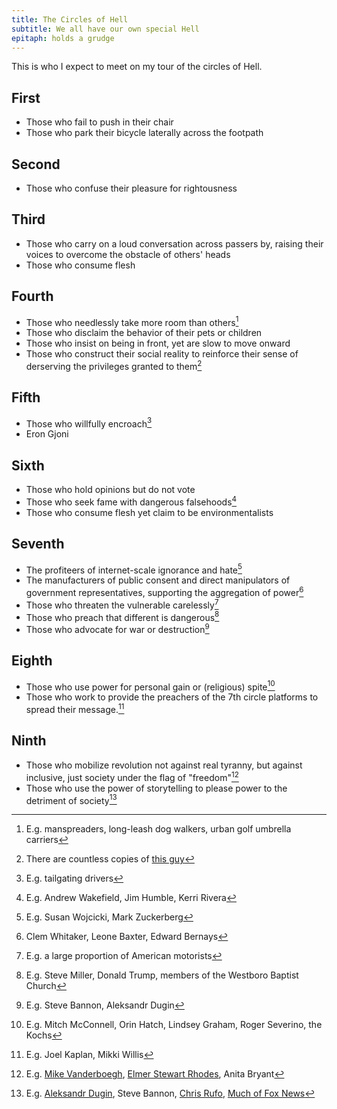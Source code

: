 ```yaml
---
title: The Circles of Hell
subtitle: We all have our own special Hell
epitaph: holds a grudge
---
```


This is who I expect to meet on my tour of the circles of Hell.

## First
<!-- Limbo -->

- Those who fail to push in their chair
- Those who park their bicycle laterally across the footpath

## Second
<!-- Lust -->

- Those who confuse their pleasure for rightousness

## Third
<!-- Gluttony -->

- Those who carry on a loud conversation across passers by, raising their voices to overcome the obstacle of others' heads
- Those who consume flesh

## Fourth
<!-- Greed -->

- Those who needlessly take more room than others[^big]
- Those who disclaim the behavior of their pets or children
- Those who insist on being in front, yet are slow to move onward
- Those who construct their social reality to reinforce their sense of derserving the privileges granted to them[^gentry]

[^big]: E.g. manspreaders, long-leash dog walkers, urban golf umbrella carriers
[^gentry]: There are countless copies of [this guy](https://x.com/marktwaalfhoven)

## Fifth
<!-- Anger -->

- Those who willfully encroach[^encroach]
- Eron Gjoni

[^encroach]: E.g. tailgating drivers

## Sixth
<!-- Heresy -->

- Those who hold opinions but do not vote
- Those who seek fame with dangerous falsehoods[^quack]
- Those who consume flesh yet claim to be environmentalists

[^quack]: E.g. Andrew Wakefield, Jim Humble, Kerri Rivera

## Seventh
<!-- Violence -->

- The profiteers of internet-scale ignorance and hate[^media]
- The manufacturers of public consent and direct manipulators of government representatives, supporting the aggregation of power[^lobby]
- Those who threaten the vulnerable carelessly[^drivers]
- Those who preach that different is dangerous[^nazis]
- Those who advocate for war or destruction[^hawks]

[^media]:  E.g. Susan Wojcicki, Mark Zuckerberg
[^lobby]: Clem Whitaker, Leone Baxter, Edward Bernays
[^drivers]: E.g. a large proportion of American motorists
[^nazis]: E.g. Steve Miller, Donald Trump, members of the Westboro Baptist Church
[^hawks]: E.g. Steve Bannon, Aleksandr Dugin

## Eighth
<!-- Fraud -->

- Those who use power for personal gain or (religious) spite[^spite]
- Those who work to provide the preachers of the 7th circle platforms to spread their message.[^statusquo]

[^spite]: E.g. Mitch McConnell, Orin Hatch, Lindsey Graham, Roger Severino, the Kochs
[^statusquo]: E.g. Joel Kaplan, Mikki Willis

## Ninth
<!-- Treachery -->

- Those who mobilize revolution not against real tyranny, but against inclusive, just society under the flag of "freedom"[^patriots]
- Those who use the power of storytelling to please power to the detriment of society[^svengali]

[^patriots]: E.g. [Mike Vanderboegh](https://en.wikipedia.org/wiki/3_Percenters), [Elmer Stewart Rhodes](https://www.splcenter.org/fighting-hate/extremist-files/individual/elmer-stewart-rhodes-0), Anita Bryant
[^svengali]: E.g. [Aleksandr Dugin](https://en.wikipedia.org/wiki/Aleksandr_Dugin), Steve Bannon, [Chris Rufo](https://www.wsj.com/articles/new-left-urbanists-want-to-remake-your-city-11566512564), [Much of Fox News](https://www.wired.com/story/fox-news-is-now-a-threat-to-national-security/)
